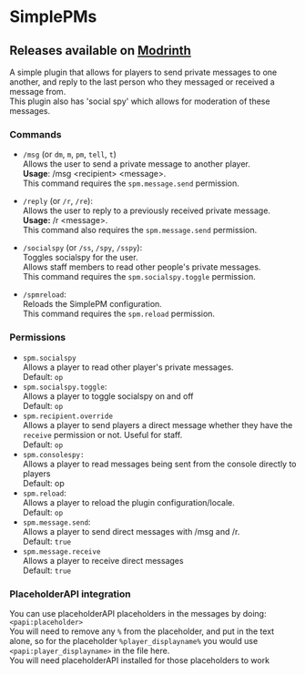# SimplePMs
## Releases available on [Modrinth](https://modrinth.com/plugin/simplepms)
A simple plugin that allows for players to send private messages to one another, and reply to the last person who they messaged or received a message from.
<br>This plugin also has 'social spy' which allows for moderation of these messages.

### Commands

- `/msg` (or `dm`, `m`, `pm`, `tell`, `t`)
   <br>Allows the user to send a private message to another player. 
   <br>**Usage**: /msg <recipient\> <message\>. 
   <br>This command requires the `spm.message.send` permission.

-  `/reply` (or `/r`, `/re`): 
   <br> Allows the user to reply to a previously received private message. 
   <br> **Usage:** /r <message\>. 
   <br> This command also requires the `spm.message.send` permission.

- `/socialspy` (or `/ss`, `/spy`, `/sspy`):
   <br> Toggles socialspy for the user. 
   <br> Allows staff members to read other people's private messages. 
   <br> This command requires the `spm.socialspy.toggle` permission.

- `/spmreload`: 
   <br> Reloads the SimplePM configuration. 
   <br> This command requires the `spm.reload` permission.

### Permissions

- `spm.socialspy`
   <br> Allows a player to read other player's private messages.
   <br> Default: `op`
- `spm.socialspy.toggle`: 
   <br> Allows a player to toggle socialspy on and off
   <br> Default: `op`
- `spm.recipient.override`
   <br> Allows a player to send players a direct message whether they have the `receive` permission or not. Useful for staff.
   <br> Default: `op`
- `spm.consolespy:`
   <br> Allows a player to read messages being sent from the console directly to players
   <br> Default: op
- `spm.reload`: 
   <br> Allows a player to reload the plugin configuration/locale. 
   <br> Default: `op`
- `spm.message.send`: 
   <br> Allows a player to send direct messages with /msg and /r. 
   <br> Default: `true`
- `spm.message.receive`
   <br> Allows a player to receive direct messages
   <br> Default: `true`

### PlaceholderAPI integration

You can use placeholderAPI placeholders in the messages by doing: `<papi:placeholder>`
<br>You will need to remove any `%` from the placeholder, and put in the text alone, so for the placeholder `%player_displayname%` you would use `<papi:player_displayname>` in the file here.
<br>You will need placeholderAPI installed for those placeholders to work
